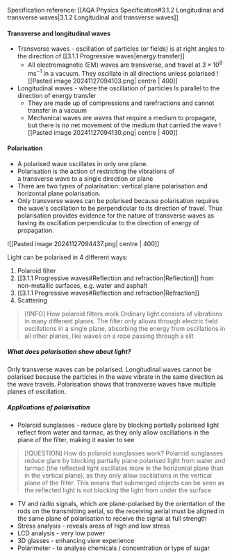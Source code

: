 Specification reference: [[AQA Physics Specification#3.1.2 Longitudinal and transverse waves|3.1.2 Longitudinal and transverse waves]]
#### Transverse and longitudinal waves
- Transverse waves - oscillation of particles (or fields) is at right angles to the direction of [[3.1.1 Progressive waves|energy transfer]]
	- All electromagnetic (EM) waves are transverse, and travel at $3 \times 10^8 \text{ ms}^{-1}$ in a vacuum. They oscillate in all directions unless polarised
![[Pasted image 20241127094103.png| centre | 400]]
- Longitudinal waves - where the oscillation of particles Is parallel to the direction of energy transfer
	- They are made up of compressions and rarefractions and cannot transfer in a vacuum
	- Mechanical waves are waves that require a medium to propagate, but there is no net movement of the medium that carried the wave
![[Pasted image 20241127094130.png| centre | 400]]
#### Polarisation
- A polarised wave oscillates in only one plane.
- Polarisation is the action of restricting the vibrations of a transverse wave to a single direction or plane
- There are two types of polarisation: vertical plane polarisation and horizontal plane polarisation.
- Only transverse waves can be polarised because polarisation requires the wave's oscillation to be perpendicular to its direction of travel. Thus polarisation provides evidence for the nature of transverse waves as having its oscillation perpendicular to the direction of energy of propagation.

![[Pasted image 20241127094437.png| centre | 400]]

Light can be polarised in 4 different ways:
1. Polaroid filter
2. [[3.1.1 Progressive waves#Reflection and refraction|Reflection]] from non-metallic surfaces, e.g. water and asphalt
3. [[3.1.1 Progressive waves#Reflection and refraction|Refraction]]
4. Scattering


> [!INFO] How polaroid filters work
> Ordinary light consists of vibrations in many different planes. The filter only allows through electric field oscillations in a single plane, absorbing the energy from oscillations in all other planes, like waves on a rope passing through a slit

##### What does polarisation show about light?
Only transverse waves can be polarised. Longitudinal waves cannot be polarised because the particles in the wave vibrate in the same direction as the wave travels. Polarisation shows that transverse waves have multiple planes of oscillation.

##### Applications of polarisation
- Polaroid sunglasses - reduce glare by blocking partially polarised light reflect from water and tarmac, as they only allow oscillations in the plane of the filter, making it easier to see

> [!QUESTION] How do polaroid sunglasses work?
> Polaroid sunglasses reduce glare by blocking partially plane polarised light from water and tarmac (the reflected light oscillates more in the horizontal plane than in the vertical plane), as they only allow oscillations in the vertical plane of the filter. This means that submerged objects can be seen as the reflected light is not blocking the light from under the surface

- TV and radio signals, which are plane-polarised by the orientation of the rods on the transmitting aerial, so the receiving aerial must be aligned in the same plane of polarisation to receive the signal at full strength
- Stress analysis - reveals areas of high and low stress
- LCD analysis - very low power
- 3D glasses - enhancing view experience
- Polarimeter - to analyse chemicals / concentration or type of sugar
